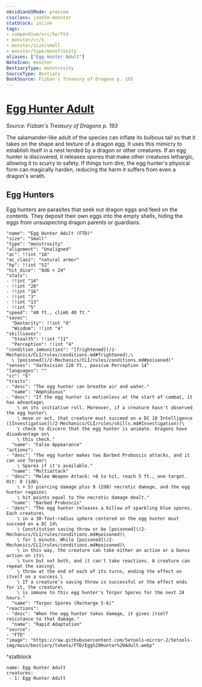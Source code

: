 ```yaml
---
obsidianUIMode: preview
cssclass: json5e-monster
statblock: inline
tags:
- compendium/src/5e/ftd
- monster/cr/5
- monster/size/small
- monster/type/monstrosity
aliases: ["Egg Hunter Adult"]
NoteIcon: monster
BestiaryType: monstrosity
SourceType: Bestiary
BookSource: Fizban's Treasury of Dragons p. 193
---
```

# [Egg Hunter Adult](2-Mechanics/CLI/bestiary/monstrosity/egg-hunter-adult-ftd.md)
*Source: Fizban's Treasury of Dragons p. 193*  

The salamander-like adult of the species can inflate its bulbous tail so that it takes on the shape and texture of a dragon egg. It uses this mimicry to establish itself in a nest tended by a dragon or other creatures. If an egg hunter is discovered, it releases spores that make other creatures lethargic, allowing it to scurry to safety. If things turn dire, the egg hunter's physical form can magically harden, reducing the harm it suffers from even a dragon's wrath.

## Egg Hunters

Egg hunters are parasites that seek out dragon eggs and feed on the contents. They deposit their own eggs into the empty shells, hiding the eggs from unsuspecting dragon parents or guardians.

```statblock
"name": "Egg Hunter Adult (FTD)"
"size": "Small"
"type": "monstrosity"
"alignment": "Unaligned"
"ac": !!int "16"
"ac_class": "natural armor"
"hp": !!int "52"
"hit_dice": "8d6 + 24"
"stats":
- !!int "14"
- !!int "20"
- !!int "16"
- !!int "3"
- !!int "13"
- !!int "5"
"speed": "40 ft., climb 40 ft."
"saves":
  "Dexterity": !!int "8"
  "Wisdom": !!int "4"
"skillsaves":
  "Stealth": !!int "11"
  "Perception": !!int "4"
"condition_immunities": "[frightened](/2-Mechanics/CLI/rules/conditions.md#frightened),\
  \ [poisoned](/2-Mechanics/CLI/rules/conditions.md#poisoned)"
"senses": "darkvision 120 ft., passive Perception 14"
"languages": ""
"cr": "5"
"traits":
- "desc": "The egg hunter can breathe air and water."
  "name": "Amphibious"
- "desc": "If the egg hunter is motionless at the start of combat, it has advantage\
    \ on its initiative roll. Moreover, if a creature hasn't observed the egg hunter\
    \ move or act, that creature must succeed on a DC 18 Intelligence ([Investigation](/2-Mechanics/CLI/rules/skills.md#Investigation))\
    \ check to discern that the egg hunter is animate. Dragons have disadvantage on\
    \ this check."
  "name": "False Appearance"
"actions":
- "desc": "The egg hunter makes two Barbed Proboscis attacks, and it can use Torpor\
    \ Spores if it's available."
  "name": "Multiattack"
- "desc": "Melee Weapon Attack: +8 to hit, reach 5 ft., one target. Hit: 8 (1d6\
    \ + 5) piercing damage plus 9 (2d8) necrotic damage, and the egg hunter regains\
    \ hit points equal to the necrotic damage dealt."
  "name": "Barbed Proboscis"
- "desc": "The egg hunter releases a billow of sparkling blue spores. Each creature\
    \ in a 30-foot-radius sphere centered on the egg hunter must succeed on a DC 14\
    \ Constitution saving throw or be [poisoned](/2-Mechanics/CLI/rules/conditions.md#poisoned)\
    \ for 1 minute. While [poisoned](/2-Mechanics/CLI/rules/conditions.md#poisoned)\
    \ in this way, the creature can take either an action or a bonus action on its\
    \ turn but not both, and it can't take reactions. A creature can repeat the saving\
    \ throw at the end of each of its turns, ending the effect on itself on a success.\
    \ If a creature's saving throw is successful or the effect ends for it, the creature\
    \ is immune to this egg hunter's Torpor Spores for the next 24 hours."
  "name": "Torpor Spores (Recharge 5-6)"
"reactions":
- "desc": "When the egg hunter takes damage, it gives itself resistance to that damage."
  "name": "Rapid Adaptation"
"source":
- "FTD"
"image": "https://raw.githubusercontent.com/5etools-mirror-2/5etools-img/main/bestiary/tokens/FTD/Egg%20Hunter%20Adult.webp"
```
^statblock

```encounter-table
name: Egg Hunter Adult
creatures:
 - 1: Egg Hunter Adult
```